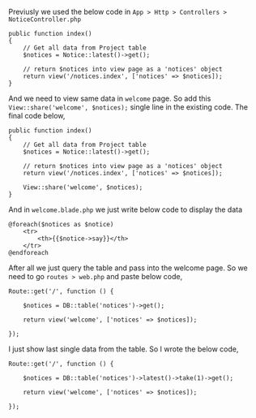
Previusly we used the below code in `App > Http > Controllers > NoticeController.php`

```
public function index()
{
    // Get all data from Project table
    $notices = Notice::latest()->get();

    // return $notices into view page as a 'notices' object
    return view('/notices.index', ['notices' => $notices]);
}
```

And we need to view same data in `welcome` page. So add this `View::share('welcome', $notices);` single line in the existing code. The final code below,

```
public function index()
{
    // Get all data from Project table
    $notices = Notice::latest()->get();

    // return $notices into view page as a 'notices' object
    return view('/notices.index', ['notices' => $notices]);

    View::share('welcome', $notices);
}
```

And in `welcome.blade.php` we just write below code to display the data

```
@foreach($notices as $notice)
    <tr>
        <th>{{$notice->say}}</th>
    </tr>
@endforeach
```

After all we just query the table and pass into the welcome page. So we need to go `routes > web.php` and paste below code,

```
Route::get('/', function () {

    $notices = DB::table('notices')->get();

    return view('welcome', ['notices' => $notices]);

});
```

I just show last single data from the table. So I wrote the below code,

```
Route::get('/', function () {

    $notices = DB::table('notices')->latest()->take(1)->get();

    return view('welcome', ['notices' => $notices]);

});
```
